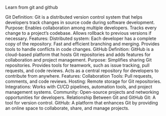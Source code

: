 Learn from  git and github

Git
Definition: Git is a distributed version control system that helps developers track changes in source code during software development.
Purpose:
Enables collaboration among multiple developers.
Tracks every change to a project’s codebase.
Allows rollback to previous versions if necessary.
Features:
Distributed system: Each developer has a complete copy of the repository.
Fast and efficient branching and merging.
Provides tools to handle conflicts in code changes.
GitHub
Definition: GitHub is a cloud-based platform that hosts Git repositories and adds features for collaboration and project management.
Purpose:
Simplifies sharing Git repositories.
Provides tools for teamwork, such as issue tracking, pull requests, and code reviews.
Acts as a central repository for developers to contribute from anywhere.
Features:
Collaboration Tools: Pull requests, comments, and code reviews.
Hosting: Remote storage for Git repositories.
Integrations: Works with CI/CD pipelines, automation tools, and project management systems.
Community: Open-source projects and networking opportunities for developers.
Relationship Between Git and GitHub
Git: A tool for version control.
GitHub: A platform that enhances Git by providing an online space to collaborate, share, and manage projects.